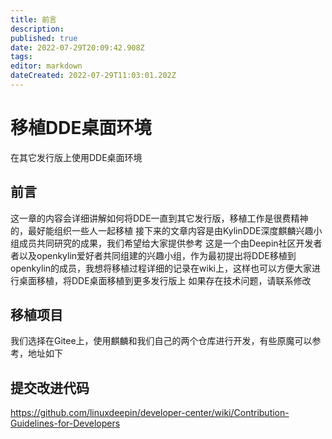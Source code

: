 ```yaml
---
title: 前言
description: 
published: true
date: 2022-07-29T20:09:42.908Z
tags: 
editor: markdown
dateCreated: 2022-07-29T11:03:01.202Z
---
```


# 移植DDE桌面环境
在其它发行版上使用DDE桌面环境
## 前言
这一章的内容会详细讲解如何将DDE一直到其它发行版，移植工作是很费精神的，最好能组织一些人一起移植
接下来的文章内容是由KylinDDE深度麒麟兴趣小组成员共同研究的成果，我们希望给大家提供参考
这是一个由Deepin社区开发者者以及openkylin爱好者共同组建的兴趣小组，作为最初提出将DDE移植到openkylin的成员，我想将移植过程详细的记录在wiki上，这样也可以方便大家进行桌面移植，将DDE桌面移植到更多发行版上
如果存在技术问题，请联系修改
## 移植项目
我们选择在Gitee上，使用麒麟和我们自己的两个仓库进行开发，有些原魔可以参考，地址如下
## 提交改进代码

https://github.com/linuxdeepin/developer-center/wiki/Contribution-Guidelines-for-Developers